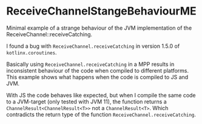 # ReceiveChannelStangeBehaviourME
Minimal example of a strange behaviour of the JVM implementation of the ReceiveChannel::receiveCatching.

I found a bug with `ReceiveChannel.receiveCatching` in version 1.5.0 of `kotlinx.coroutines`.

Basically using `ReceiveChannel.receiveCatching` in a MPP results in inconsistent behaviour of the code when compiled to different platforms. This example shows what happens when the code is compiled to JS and JVM.

With JS the code behaves like expected, but when I compile the same code to a JVM-target (only tested with JVM 11), the function returns a 
 `ChannelResult<ChannelResult<T>>` not a `ChannelResult<T>`. Which contradicts the return type of the function `ReceiveChannel.receiveCatching`.
